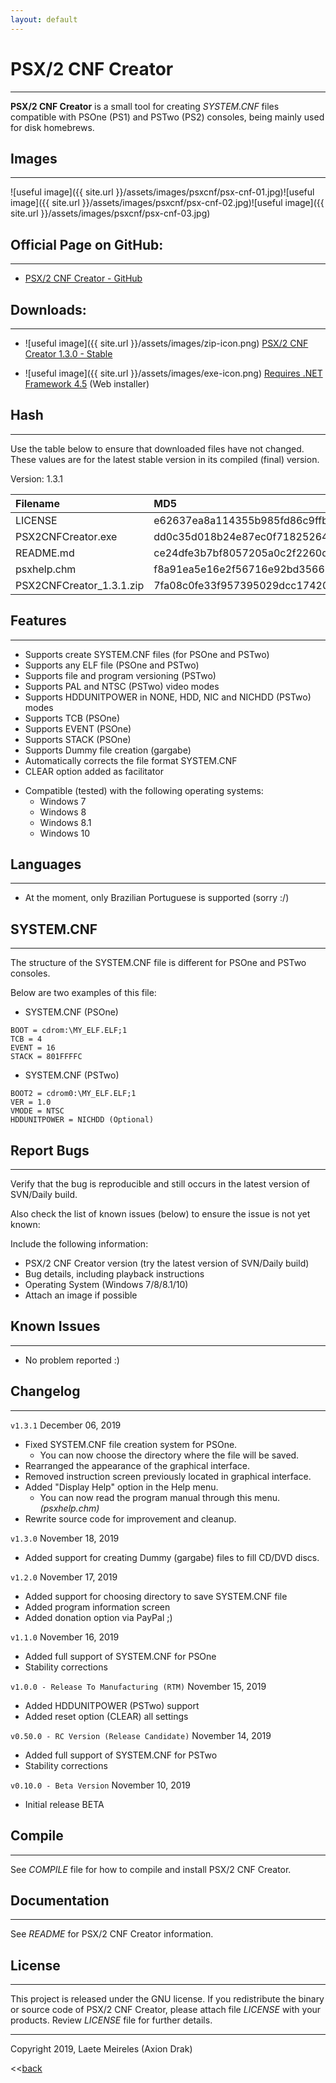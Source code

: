 ```yaml
---
layout: default
---
```


# PSX/2 CNF Creator
* * *
**PSX/2 CNF Creator** is a small tool for creating _SYSTEM.CNF_ files compatible with PSOne (PS1) and PSTwo (PS2) consoles, being mainly used for disk homebrews.

## Images
* * *
![useful image]({{ site.url }}/assets/images/psxcnf/psx-cnf-01.jpg)![useful image]({{ site.url }}/assets/images/psxcnf/psx-cnf-02.jpg)![useful image]({{ site.url }}/assets/images/psxcnf/psx-cnf-03.jpg)

## Official Page on GitHub:
* * *
* [PSX/2 CNF Creator - GitHub](https://github.com/AxionDrak/PSX2CNFCreator)

## Downloads:
* * *
* ![useful image]({{ site.url }}/assets/images/zip-icon.png) [PSX/2 CNF Creator 1.3.0 - Stable](https://github.com/AxionDrak/PSX2CNFCreator/releases/tag/v1.3)

* ![useful image]({{ site.url }}/assets/images/exe-icon.png) [Requires .NET Framework 4.5](https://www.microsoft.com/en-US/download/details.aspx?id=30653) (Web installer)

## Hash
* * *
Use the table below to ensure that downloaded files have not changed. These values are for the latest stable version in its compiled (final) version.

Version: 1.3.1

| Filename                 | MD5                              | SHA256                                                           |
|:-------------------------|:---------------------------------|:---------------------------------------------------------------- |
| LICENSE                  | e62637ea8a114355b985fd86c9ffbd6e | 230184f60bae2feaf244f10a8bac053c8ff33a183bcc365b4d8b876d2b7f4809 |
| PSX2CNFCreator.exe       | dd0c35d018b24e87ec0f718252642e95 | ad125417a59c54f0e37b16e5a154cdf992b975ab9246d904f942fdd9844f49e9 |
| README.md                | ce24dfe3b7bf8057205a0c2f2260de49 | f88f8ca858d3a7f04a79ef6fe945dd6573d72dcb3ddb53ad323b72cdcfad3a98 |
| psxhelp.chm              | f8a91ea5e16e2f56716e92bd356631aa | 49060f2ae2a1cbf6553dbff77f076d02c3beb0c3596c215a6f1d064e1e467f5d |
| PSX2CNFCreator_1.3.1.zip | 7fa08c0fe33f957395029dcc17420344 | a42a542732a8bfae46b3475d2e0d9e2b5f5bd24efcf1f17cdbeb83a5833f5281 |


## Features
* * *
* Supports create SYSTEM.CNF files (for PSOne and PSTwo)
* Supports any ELF file (PSOne and PSTwo)
* Supports file and program versioning (PSTwo)
* Supports PAL and NTSC (PSTwo) video modes
* Supports HDDUNITPOWER in NONE, HDD, NIC and NICHDD (PSTwo) modes
* Supports TCB (PSOne)
* Supports EVENT (PSOne)
* Supports STACK (PSOne)
* Supports Dummy file creation (gargabe)
* Automatically corrects the file format SYSTEM.CNF
* CLEAR option added as facilitator
- Compatible (tested) with the following operating systems:
  - Windows 7
  - Windows 8
  - Windows 8.1
  - Windows 10

## Languages
* * *
* At the moment, only Brazilian Portuguese is supported (sorry :/)

## SYSTEM.CNF
* * *
The structure of the SYSTEM.CNF file is different for PSOne and PSTwo consoles.

Below are two examples of this file:

- SYSTEM.CNF (PSOne)
```
BOOT = cdrom:\MY_ELF.ELF;1
TCB = 4
EVENT = 16
STACK = 801FFFFC
```

- SYSTEM.CNF (PSTwo)
```
BOOT2 = cdrom0:\MY_ELF.ELF;1
VER = 1.0
VMODE = NTSC
HDDUNITPOWER = NICHDD (Optional)
```

## Report Bugs
* * *
Verify that the bug is reproducible and still occurs in the latest version of SVN/Daily build.

Also check the list of known issues (below) to ensure the issue is not yet known:

Include the following information:
* PSX/2 CNF Creator version (try the latest version of SVN/Daily build)
* Bug details, including playback instructions
* Operating System (Windows 7/8/8.1/10)
* Attach an image if possible

## Known Issues
* * *
* No problem reported :)

## Changelog
* * *
`v1.3.1`
December 06, 2019
* Fixed SYSTEM.CNF file creation system for PSOne.
  - You can now choose the directory where the file will be saved.
* Rearranged the appearance of the graphical interface.
* Removed instruction screen previously located in graphical interface.
* Added "Display Help" option in the Help menu.
  - You can now read the program manual through this menu. *(psxhelp.chm)*
* Rewrite source code for improvement and cleanup.


`v1.3.0`
November 18, 2019
* Added support for creating Dummy (gargabe) files to fill CD/DVD discs.

`v1.2.0`
November 17, 2019
* Added support for choosing directory to save SYSTEM.CNF file
* Added program information screen
* Added donation option via PayPal ;)

`v1.1.0`
November 16, 2019
* Added full support of SYSTEM.CNF for PSOne
* Stability corrections

`v1.0.0 - Release To Manufacturing (RTM)`
November 15, 2019
* Added HDDUNITPOWER (PSTwo) support
* Added reset option (CLEAR) all settings

`v0.50.0 - RC Version (Release Candidate)`
November 14, 2019
* Added full support of SYSTEM.CNF for PSTwo
* Stability corrections

`v0.10.0 - Beta Version`
November 10, 2019
* Initial release BETA

## Compile
* * *
See _COMPILE_ file for how to compile and install PSX/2 CNF Creator.

## Documentation
* * *
See _README_ for PSX/2 CNF Creator information.

## License
* * *
This project is released under the GNU license. If you redistribute the binary or source code of PSX/2 CNF Creator, please attach file _LICENSE_ with your products.
Review _LICENSE_ file for further details.

* * *
Copyright 2019, Laete Meireles (Axion Drak)

<<[back](./)

